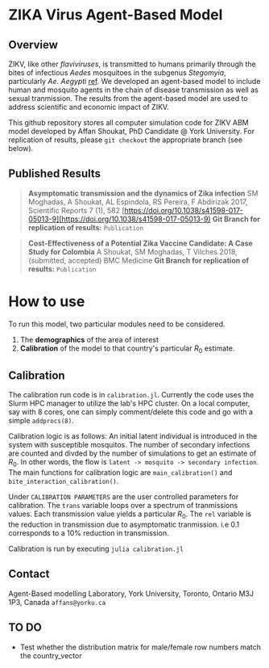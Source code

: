 # ZIKA Virus Agent-Based Model

## Overview

ZIKV, like other _flaviviruses_, is transmitted to humans primarily through the bites of infectious _Aedes_ mosquitoes in the subgenus _Stegomyia_, particularly _Ae. Aegypti_  [ref](https://www.nature.com/articles/s41598-017-05013-9#ref-CR17 "Kramer, L. D. & Ebel, G. D. Dynamics of flavivirus infection in mosquitoes. Adv. Virus Res. 60, 187–232 (2003)."). We developed an agent-based model to include human and mosquito agents in the chain of disease transmission as well as sexual tranmission. The results from the agent-based model are used to address scientific and economic impact of ZIKV. 

This github repository stores all computer simulation code for ZIKV ABM model developed by Affan Shoukat, PhD Candidate @ York University. For replication of results, please `git checkout` the appropriate branch (see below). 

## Published Results

> **Asymptomatic transmission and the dynamics of Zika infection**
SM Moghadas, A Shoukat, AL Espindola, RS Pereira, F Abdirizak
2017, Scientific Reports 7 (1), 582
[https://doi.org/10.1038/s41598-017-05013-9](https://doi.org/10.1038/s41598-017-05013-9)
**Git Branch for replication of results:** `Publication`

> **Cost-Effectiveness of a Potential Zika Vaccine Candidate: A Case Study for Colombia**
A Shoukat, SM Moghadas, T Vilches
2018, (submitted, accepted) BMC Medicine
**Git Branch for replication of results:** `Publication`

# How to use
To run this model, two particular modules need to be considered.
1) The **demographics** of the area of interest
2) **Calibration** of the model to that country's particular $R_0$ estimate. 

## Calibration
The calibration run code is in `calibration.jl`. Currently the code uses the Slurm HPC manager to utilize the lab's HPC cluster. On a local computer, say with 8 cores, one can simply comment/delete this code and go with a simple `addprocs(8)`. 

Calibration logic is as follows: An initial latent individual is introduced in the system with susceptible mosquitos. The number of secondary infections are counted and divded by the number of simulations to get an estimate of $R_0$. In other words, the flow is `latent -> mosquito -> secondary infection`. The main functions for calibration logic are `main_calibration()` and `bite_interaction_calibration()`. 

Under `CALIBRATION PARAMETERS` are the user controlled parameters for calibration. The `trans` variable loops over a spectrum of tranmissions values. Each transmission value yields a particular $R_0$. The `rel` variable is the reduction in transmission due to asymptomatic tranmission. i.e 0.1 corresponds to a 10% reduction in transmission. 

Calibration is run by executing `julia calibration.jl` 

## Contact 
Agent-Based modelling Laboratory, 
York University, Toronto, Ontario M3J 1P3, Canada
`affans@yorku.ca` 

## TO DO
- Test whether the distribution matrix for male/female row numbers match the country_vector
